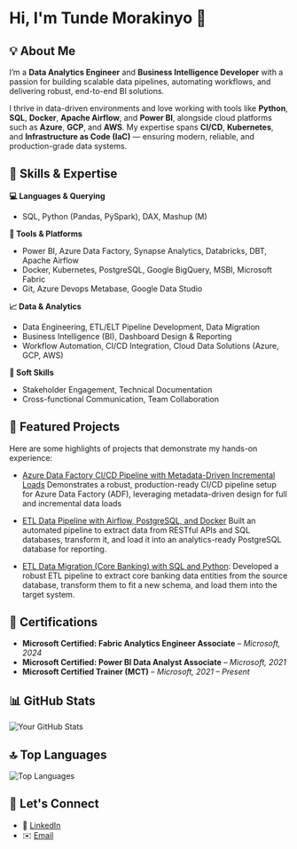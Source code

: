 # Hi, I'm Tunde Morakinyo 👋

## 💡 About Me

I’m a **Data Analytics Engineer** and **Business Intelligence Developer** with a passion for building scalable data pipelines, automating workflows, and delivering robust, end-to-end BI solutions. 

I thrive in data-driven environments and love working with tools like **Python**, **SQL**, **Docker**, **Apache Airflow**, and **Power BI**, alongside cloud platforms such as **Azure**, **GCP**, and **AWS**. My expertise spans **CI/CD**, **Kubernetes**, and **Infrastructure as Code (IaC)** — ensuring modern, reliable, and production-grade data systems.

## 🧠 Skills & Expertise

**💻 Languages & Querying**
-  SQL, Python (Pandas, PySpark), DAX, Mashup (M)

**🧰 Tools & Platforms**
- Power BI, Azure Data Factory, Synapse Analytics, Databricks, DBT, Apache Airflow
- Docker, Kubernetes, PostgreSQL, Google BigQuery, MSBI, Microsoft Fabric
- Git, Azure Devops Metabase, Google Data Studio

**📈 Data & Analytics**
- Data Engineering, ETL/ELT Pipeline Development, Data Migration
- Business Intelligence (BI), Dashboard Design & Reporting
- Workflow Automation, CI/CD Integration, Cloud Data Solutions (Azure, GCP, AWS)

**🤝 Soft Skills**
- Stakeholder Engagement, Technical Documentation
- Cross-functional Communication, Team Collaboration

## 🚀 Featured Projects
Here are some highlights of projects that demonstrate my hands-on experience:

- [Azure Data Factory CI/CD Pipeline with Metadata-Driven Incremental Loads](https://github.com/MoraQs/ADF-CICD-Incremental-Load-Pipeline)
  Demonstrates a robust, production-ready CI/CD pipeline setup for Azure Data Factory (ADF), leveraging metadata-driven design for full and incremental data loads
  
- [ETL Data Pipeline with Airflow, PostgreSQL, and Docker](https://github.com/MoraQs/MinifigETLHub)
  Built an automated pipeline to extract data from RESTful APIs and SQL databases, transform it, and load it into an analytics-ready PostgreSQL database for reporting.
  
- [ETL Data Migration (Core Banking) with SQL and Python](https://github.com/MoraQs/Data-Migration-CoreBanking):
  Developed a robust ETL pipeline to extract core banking data entities from the source database, transform them to fit a new schema, and load them into the target system.

## 📜 Certifications

- **Microsoft Certified: Fabric Analytics Engineer Associate** – *Microsoft, 2024*
- **Microsoft Certified: Power BI Data Analyst Associate** – *Microsoft, 2021*
- **Microsoft Certified Trainer (MCT)** – *Microsoft, 2021 – Present*

## 📊 GitHub Stats
![Your GitHub Stats](https://github-readme-stats.vercel.app/api?username=MoraQs&show_icons=true&theme=dark)

## 🔝 Top Languages
![Top Languages](https://github-readme-stats.vercel.app/api/top-langs/?username=MoraQs&layout=compact&theme=dark)

## 🤝 Let's Connect
- 📇 [LinkedIn](https://www.linkedin.com/in/tunde-morakinyo/)
- ✉️ [Email](mailto:tunde.moraq@gmail.com)
